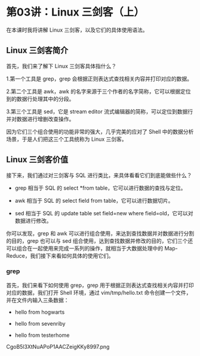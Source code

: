 # 第03讲：Linux 三剑客（上）

在本课时我将讲解 Linux 三剑客，以及它们的具体使用语法。

## Linux 三剑客简介      

首先，我们来了解下 Linux 三剑客具体指什么？

1.第一个工具是 grep，grep 会根据正则表达式查找相关内容并打印对应的数据。

2.第二个工具是 awk，awk 的名字来源于三个作者的名字简称，它可以根据定位到的数据行处理其中的分段。

3.第三个工具是 sed，它是 stream editor 流式编辑器的简称，可以定位到数据行并对数据进行增删改查操作。

因为它们三个组合使用的功能非常的强大，几乎完美的应对了 Shell 中的数据分析场景，于是人们把这三个工具统称为 Linux 三剑客。

## Linux 三剑客价值      

接下来，我们通过对三剑客与 SQL 进行类比，来具体看看它们到底能做些什么？

* grep 相当于 SQL 的 select *from table，它可以进行数据的查找与定位。

* awk 相当于 SQL 的 select field from table，它可以进行数据切片。

* sed 相当于 SQL 的 update table set field=new where field=old，它可以对数据进行修改。

你可以发现，grep 和 awk 可以进行组合使用，来达到查找数据并对数据进行分割的目的，grep 也可以与 sed 组合使用，达到查找数据并修改的目的，它们三个还可以组合在一起使用来完成一系列的操作，就相当于大数据处理中的 Map-Reduce，我们接下来看如何具体的使用它们。

### grep      

首先，我们来看下如何使用 grep，grep 用于根据正则表达式查找相关内容并打印对应的数据，我们打开 Shell 环境，通过 vim/tmp/hello.txt 命令创建一个文件，并在文件内输入三条数据：

* hello from hogwarts

* hello from sevenriby

* hello from testerhome

CgoB5l3XtNuAPoP1AACZeigKKy8997.png